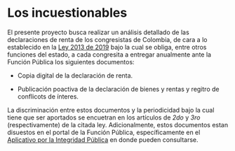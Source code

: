 # Los incuestionables

El presente proyecto busca realizar un análisis detallado de las declaraciones de renta de los congresistas de Colombia, de cara a lo establecido en la [Ley 2013 de 2019](https://www.funcionpublica.gov.co/eva/gestornormativo/norma.php?i=104572 "haga clic acá para ver la ley") bajo la cual se obliga, entre otros funciones del estado, a cada congresita a entregar anualmente ante la Función Pública los siguientes documentos:

-   Copia digital de la declaración de renta.

-   Publicación poactiva de la declaración de bienes y rentas y regitro de conflicots de ínteres.

La discriminación entre estos documentos y la periodicidad bajo la cual tiene que ser aportados se encuetran en los artículos de *2do* y *3ro* (respectivamente) de la citada ley. Adicionalmente, estos documentos estan disuestos en el portal de la Función Pública, específicamente en el [Aplicativo por la Integridad Pública](https://www.funcionpublica.gov.co/fdci/ "haga click aquí para entrar al aplicativo") en donde pueden consultarse.
